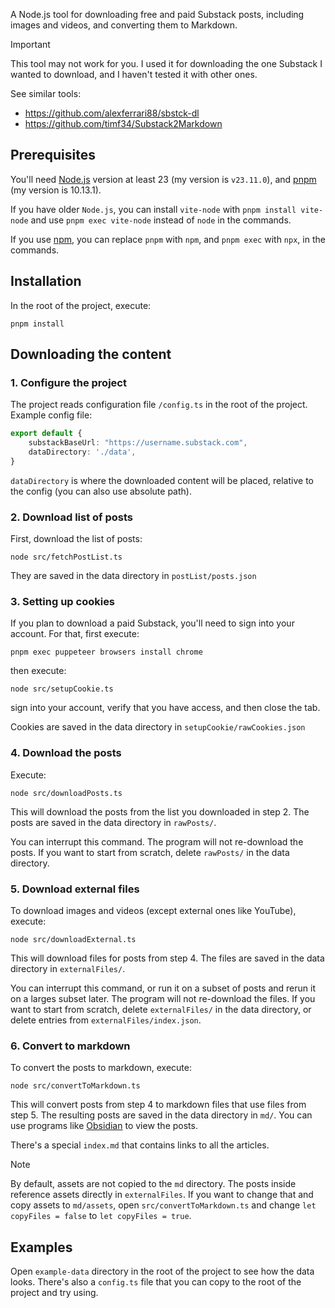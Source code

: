 A Node.js tool for downloading free and paid Substack posts, including images and videos, and converting them to Markdown.

> [!IMPORTANT]
> This tool may not work for you. I used it for downloading the one Substack I wanted to download, and I haven't tested it with other ones.

See similar tools:
* https://github.com/alexferrari88/sbstck-dl
* https://github.com/timf34/Substack2Markdown

## Prerequisites

You'll need [Node.js](https://nodejs.org) version at least 23 (my version is `v23.11.0`), and [pnpm](https://pnpm.io/) (my version is 10.13.1).

If you have older `Node.js`, you can install `vite-node` with `pnpm install vite-node` and use `pnpm exec vite-node` instead of `node` in the commands.

If you use [npm](https://www.npmjs.com/), you can replace `pnpm` with `npm`, and `pnpm exec` with `npx`, in the commands.

## Installation

In the root of the project, execute:
```shell
pnpm install
```

## Downloading the content

### 1. Configure the project

The project reads configuration file `/config.ts` in the root of the project. Example config file:

```typescript
export default {
    substackBaseUrl: "https://username.substack.com",
    dataDirectory: './data',
}
```

`dataDirectory` is where the downloaded content will be placed, relative to the config (you can also use absolute path).

### 2. Download list of posts

First, download the list of posts:

```shell
node src/fetchPostList.ts
```

They are saved in the data directory in `postList/posts.json`

### 3. Setting up cookies

If you plan to download a paid Substack, you'll need to sign into your account. For that, first execute:

```shell
pnpm exec puppeteer browsers install chrome
```

then execute:

```shell
node src/setupCookie.ts
```

sign into your account, verify that you have access, and then close the tab.

Cookies are saved in the data directory in `setupCookie/rawCookies.json`

### 4. Download the posts

Execute:

```shell
node src/downloadPosts.ts
```

This will download the posts from the list you downloaded in step 2. The posts are saved in the data directory in `rawPosts/`.

You can interrupt this command. The program will not re-download the posts. If you want to start from scratch, delete `rawPosts/` in the data directory.

### 5. Download external files

To download images and videos (except external ones like YouTube), execute:

```shell
node src/downloadExternal.ts
```

This will download files for posts from step 4. The files are saved in the data directory in `externalFiles/`.

You can interrupt this command, or run it on a subset of posts and rerun it on a larges subset later. The program will not re-download the files. If you want to start from scratch, delete `externalFiles/` in the data directory, or delete entries from `externalFiles/index.json`.

### 6. Convert to markdown

To convert the posts to markdown, execute:

```shell
node src/convertToMarkdown.ts
```

This will convert posts from step 4 to markdown files that use files from step 5. The resulting posts are saved in the data directory in `md/`. You can use programs like [Obsidian](https://obsidian.md/) to view the posts.

There's a special `index.md` that contains links to all the articles.

> [!NOTE]
> By default, assets are not copied to the `md` directory. The posts inside reference assets directly in `externalFiles`.
> If you want to change that and copy assets to `md/assets`, open `src/convertToMarkdown.ts` and change `let copyFiles = false` to `let copyFiles = true`.

## Examples

Open `example-data` directory in the root of the project to see how the data looks. There's also a `config.ts` file that you can copy to the root of the project and try using.
